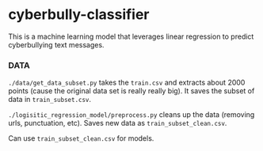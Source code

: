 # cyberbully-classifier

This is a machine learning model that leverages linear regression to predict cyberbullying text messages.

### DATA

`./data/get_data_subset.py` takes the `train.csv` and extracts about 2000 points (cause the original data set is really really big).
It saves the subset of data in `train_subset.csv`.

`./logisitic_regression_model/preprocess.py` cleans up the data (removing urls, punctuation, etc). Saves new data as `train_subset_clean.csv`.

Can use `train_subset_clean.csv` for models.